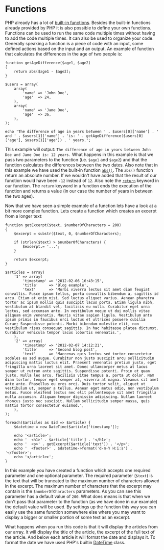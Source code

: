 Functions
=========

PHP already has a lot of [built-in functions][builtin-functions]. Besides the built-in functions already provided by PHP it is also possible to define your own functions. Functions can be used to run the same code multiple times without having to add the code multiple times. It can also be used to organize your code. Generally speaking a function is a piece of code with an input, some defined actions based on the input and an output. An example of function that calculates the differences in the age of two people is:

    function getAgeDifference($age1, $age2)
    {
        return abs($age1 - $age2);
    }

    $users = array(
        array(
            'name' => 'John Doe',
            'age'  => 24,
        ),
        array(
            'name' => 'Jane Doe',
            'age'  => 36,
        ),
    );

    echo 'The difference of age in years between ' . $users[0]['name'] . ' and ' . $users[1]['name'] . 'is: ' . getAgeDifference($users[0]['age'], $users[1]['age']) . ' years.';

This example will output: `The difference of age in years between John Doe and Jane Doe is: 12 years.` What happens in this example is that we pass two parameters to the function (i.e. `$age1` and `$age2`) and that the function calculates the differences between the two dates. Also note that in this example we have used the built-in function [`abs()`][abs]. The `abs()` function return an absolute number. If we wouldn't have added that the result of our function would have been `-12` instead of `12`. Also note the [`return`][return] keyword in our function. The `return` keyword in a function ends the execution of the function and returns a value (in our case the number of years in between the two ages).

Now that we have seen a simple example of a function lets have a look at a bit more complex function. Lets create a function which creates an excerpt from a longer text:

    function getExcerpt($text, $numberOfCharacters = 200)
    {
        $excerpt = substr($text, 0, $numberOfCharacters);

        if (strlen($text) > $numberOfCharacters) {
            $excerpt.= '...';
        }

        return $excerpt;
    }

    $articles = array(
        '1' => array(
            'timestamp' => '2012-02-06 16:43:15',
            'title'     => 'Blog example',
            'text'      => 'Morbi viverra lectus sit amet diam feugiat convallis. Fusce ipsum tellus, porta convallis bibendum a, sagittis id arcu. Etiam at enim nisi. Sed luctus aliquet varius. Aenean pharetra tortor ac ipsum mollis quis suscipit lacus porta. Etiam ligula nibh, vestibulum at blandit vel, facilisis eu nulla. Curabitur eget urna lectus, sed accumsan ante. In vestibulum neque ut dui mollis vitae aliquam enim venenatis. Mauris vitae sapien ligula. Vestibulum ante ipsum primis in faucibus orci luctus et ultrices posuere cubilia Curae; Suspendisse potenti. Morbi bibendum molestie elit, non vestibulum risus consequat sagittis. In hac habitasse platea dictumst. Curabitur vehicula tempor lacus lobortis venenatis.',
        ),
        '2' => array(
            'timestamp' => '2012-02-07 14:12:21',
            'title'     => 'Second blog post',
            'text'      => 'Maecenas quis lectus sed tortor consectetur sodales eu sed augue. Curabitur non justo suscipit arcu sollicitudin adipiscing mattis luctus elit. Praesent venenatis pretium justo, eget fringilla urna laoreet sit amet. Donec ullamcorper metus at lacus semper ut rutrum ante sagittis. Suspendisse potenti. Proin et quam justo. Nulla leo arcu, facilisis vitae tempus a, porta ut dolor. Nam diam tortor, tempor eget semper at, viverra at magna. Vivamus sit amet ante ante. Phasellus eu eros orci. Duis tortor velit, aliquet ut vestibulum ut, semper a tellus. Aenean eget metus odio, non vestibulum metus. Fusce eleifend lectus nec elit pellentesque sit amet fringilla nulla accumsan. Aliquam tempor dignissim adipiscing. Nullam laoreet rhoncus justo nec suscipit. Nullam sollicitudin semper massa, quis mattis tortor consectetur euismod.',
        ),
    );

    foreach($articles as $id => $article) {
        $datetime = new DateTime($article['timestamp']);

        echo '<article>';
        echo '  <h1>' . $article['title'] . '</h1>';
        echo '  <p>' . getExcerpt($article['text']) . '</p>';
        echo '  <footer>' . $datetime->format('d-m-Y H:i:s') . '</footer>';
        echo '</article>';
    }

In this example you have created a function which accepts one required parameter and one optional parameter. The required parameter (`$text`) is the text that will be truncated to the maximum number of characters allowed in the excerpt. The maximum number of characters that the excerpt may contain is the `$numberOfCharacters` parameters. As you can see this parameter has a default value of `200`. What does means is that when we don't pass that parameter to the function (as we have done in our example) the default value will be used. By settings up the function this way you can easily use the same function somewhere else where you may want to display a bigger or smaller portion of some text as an excerpt.

What happens when you run this code is that it will display the articles from our array. It will display the title of the article, the excerpt of the full text of the article. And below each article it will format the date and displays it. To format the date we have used PHP's builtin [DateTime][datetime] class.

[builtin-functions]:http://php.net/manual/en/functions.internal.php
[abs]:http://php.net/manual/en/function.abs.php
[return]:http://php.net/manual/en/function.return.php
[filterval]:http://php.net/manual/en/function.filter-var.php
[pregmatch]:http://php.net/manual/en/function.preg-match.php
[header]:http://php.net/manual/en/function.header.php
[exit]:http://php.net/manual/en/function.exit.php
[datetime]:http://php.net/manual/en/book.datetime.php